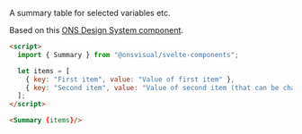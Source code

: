 A summary table for selected variables etc.

Based on this [ONS Design System component](https://service-manual.ons.gov.uk/design-system/components/summary).

<!-- prettier-ignore -->
```html
<script>
  import { Summary } from "@onsvisual/svelte-components";

  let items = [
    { key: "First item", value: "Value of first item" },
    { key: "Second item", value: "Value of second item (that can be changed)", href: "#" }
  ];
</script>

<Summary {items}/>
```
